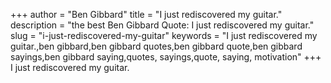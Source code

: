 +++
author = "Ben Gibbard"
title = "I just rediscovered my guitar."
description = "the best Ben Gibbard Quote: I just rediscovered my guitar."
slug = "i-just-rediscovered-my-guitar"
keywords = "I just rediscovered my guitar.,ben gibbard,ben gibbard quotes,ben gibbard quote,ben gibbard sayings,ben gibbard saying,quotes, sayings,quote, saying, motivation"
+++
I just rediscovered my guitar.
